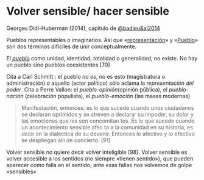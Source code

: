 # Volver sensible/ hacer sensible

Georges Didi-Huberman (2014), capítulo de [@badieu&al2014](@badieu&al2014.md)

Pueblos representables o imaginarios. Así que «[representación](representaciones.md)» y «[Pueblo](pueblo.md)» son dos términos difíciles de unir conceptualmente.

El *[pueblo](pueblo.md)* como unidad, identidad, totalidad o generalidad, no existe. No hay un pueblo sino pueblos coexistentes [70]

Cita a Carl Schmitt : el pueblo *no es*, no es esto (magistratura o administración) o aquello (actor político) sólo aclama la *representación del poder*. Cita a Perre Vallon: el *pueblo-opinión*(opinión pública), el *pueblo-nación* (celebración populista), el *pueblo-emoción* (las masas modernas)

 >
 > Manifestación, entonces: es lo que sucede cuando unos ciudadanos se declaran oprimidos y se atreven a declarar su impoder, su dolor y las emociones que les son concomitan­ tes. Es lo que sucede cuando un acontecimiento sensible afec­ ta a la comunidad en su historia, es decir en la dialéctica de su devenir. Entonces lo afectivo y lo efectivo se despliegan allí de concierto. [91]

Volver sensible no quiere decir volver inteligible [98]. Volver sensible es volver accesible a los sentidos (no siempre «tienen sentido»), que pueden aparecer como falla en el sentido; ante esas fallas nos volvemos de golpe «sensibles»
